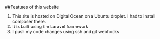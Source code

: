 
##Features of this website

1. This site is hosted on Digital Ocean on a Ubuntu droplet. I had to install composer there.
2. It is built using the Laravel framework
3. I push my code changes using ssh and git webhooks
